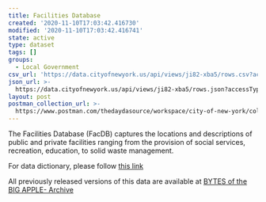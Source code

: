 ```yaml
---
title: Facilities Database
created: '2020-11-10T17:03:42.416730'
modified: '2020-11-10T17:03:42.416741'
state: active
type: dataset
tags: []
groups:
  - Local Government
csv_url: 'https://data.cityofnewyork.us/api/views/ji82-xba5/rows.csv?accessType=DOWNLOAD'
json_url: >-
  https://data.cityofnewyork.us/api/views/ji82-xba5/rows.json?accessType=DOWNLOAD
layout: post
postman_collection_url: >-
  https://www.postman.com/thedaydasource/workspace/city-of-new-york/collection/15909983-c9570281-2c4d-480b-9165-389260b7b830
---
```

The Facilities Database (FacDB) captures the locations and descriptions of public and
private facilities ranging from the provision of social services, recreation, education, to
solid waste management.

For data dictionary, please follow <a href="http://docs.capitalplanning.nyc/facdb/">this link</a>

All previously released versions of this data are available at <a href="https://www1.nyc.gov/site/planning/data-maps/open-data/bytes-archive.page?sorts[year]=0">BYTES of the BIG APPLE- Archive</a>
